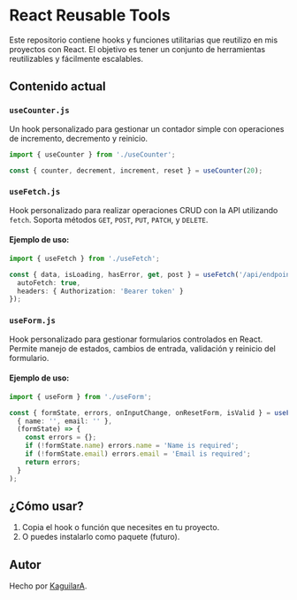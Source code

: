 # React Reusable Tools

Este repositorio contiene hooks y funciones utilitarias que reutilizo en mis proyectos con React. El objetivo es tener un conjunto de herramientas reutilizables y fácilmente escalables.

## Contenido actual

### `useCounter.js`

Un hook personalizado para gestionar un contador simple con operaciones de incremento, decremento y reinicio.

```ts
import { useCounter } from './useCounter';

const { counter, decrement, increment, reset } = useCounter(20);
```

### `useFetch.js`

Hook personalizado para realizar operaciones CRUD con la API utilizando `fetch`. Soporta métodos `GET`, `POST`, `PUT`, `PATCH`, y `DELETE`.

#### Ejemplo de uso:

```ts
import { useFetch } from './useFetch';

const { data, isLoading, hasError, get, post } = useFetch('/api/endpoint', {
  autoFetch: true,
  headers: { Authorization: 'Bearer token' }
});
```

### `useForm.js`

Hook personalizado para gestionar formularios controlados en React. Permite manejo de estados, cambios de entrada, validación y reinicio del formulario.

#### Ejemplo de uso:

```ts
import { useForm } from './useForm';

const { formState, errors, onInputChange, onResetForm, isValid } = useForm(
  { name: '', email: '' },
  (formState) => {
    const errors = {};
    if (!formState.name) errors.name = 'Name is required';
    if (!formState.email) errors.email = 'Email is required';
    return errors;
  }
);
```

## ¿Cómo usar?

1. Copia el hook o función que necesites en tu proyecto.
2. O puedes instalarlo como paquete (futuro).

## Autor

Hecho por [KaguilarA](https://github.com/KaguilarA).
